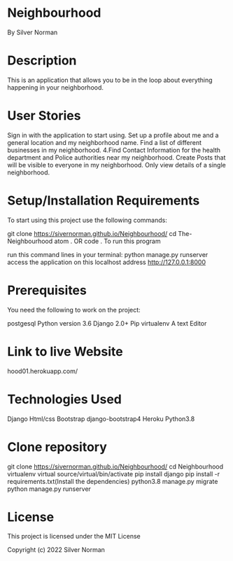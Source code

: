 # Neighbourhood
By Silver Norman


# Description
This is an application that allows you to be in the loop about everything happening in your neighborhood.  

# User Stories
Sign in with the application to start using.
Set up a profile about me and a general location and my neighborhood name.
Find a list of different businesses in my neighborhood. 4.Find Contact Information for the health department and Police authorities near my neighborhood.
Create Posts that will be visible to everyone in my neighborhood.
Only view details of a single neighborhood.

 

# Setup/Installation Requirements
To start using this project use the following commands:

git clone  https://sivernorman.github.io/Neighbourhood/
cd The-Neighbourhood
atom . OR code .
To run this program

run this command lines in your terminal:
python manage.py runserver
access the application on this localhost address http://127.0.0.1:8000

# Prerequisites
You need the following to work on the project:

postgesql
Python version 3.6
Django 2.0+
Pip
virtualenv
A text Editor


# Link to live Website
 hood01.herokuapp.com/


# Technologies Used
Django
Html/css
Bootstrap
django-bootstrap4
Heroku
Python3.8
# Clone repository
git clone   https://sivernorman.github.io/Neighbourhood/
cd Neighbourhood
virtualenv virtual
source/virtual/bin/activate
pip install django
pip install -r requirements.txt(Install the dependencies)
python3.8 manage.py migrate
python manage.py runserver
 
# License
This project is licensed under the MIT License

Copyright (c) 2022 Silver Norman